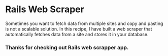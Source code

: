 # Rails Web Scraper

Sometimes you want to fetch data from multiple sites and copy and pasting is not a scalable solution. In this recipe, I have built a web scraper that automatically fetches  data from a site and stores it in your database.

### Thanks for checking out Rails web scrapper app.

